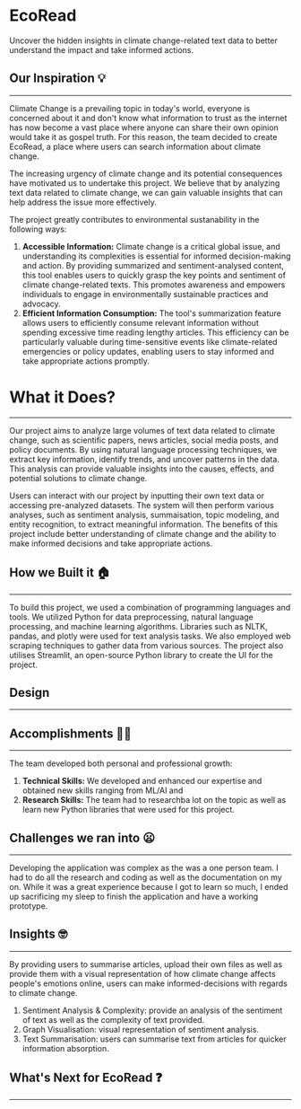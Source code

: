 # EcoRead
Uncover the hidden insights in climate change-related text data to better understand the impact and take informed actions.

## Our Inspiration 💡  
---
Climate Change is a prevailing topic in today's world, everyone is concerned about it and don't know what information to trust as the internet has now become a vast place where anyone can share their own opinion would take it as gospel truth. For this reason, the team decided to create EcoRead, a place where users can search information about climate change.

The increasing urgency of climate change and its potential consequences have motivated us to undertake this project. We believe that by analyzing text data related to climate change, we can gain valuable insights that can help address the issue more effectively. 

The project greatly contributes to environmental sustanability in the following ways:
1. **Accessible Information:** Climate change is a critical global issue, and understanding its complexities is essential for informed decision-making and action. By providing summarized and sentiment-analysed content, this tool enables users to quickly grasp the key points and sentiment of climate change-related texts. This promotes awareness and empowers individuals to engage in environmentally sustainable practices and advocacy.
2. **Efficient Information Consumption:** The tool's summarization feature allows users to efficiently consume relevant information without spending excessive time reading lengthy articles. This efficiency can be particularly valuable during time-sensitive events like climate-related emergencies or policy updates, enabling users to stay informed and take appropriate actions promptly.

# What it Does?
---
Our project aims to analyze large volumes of text data related to climate change, such as scientific papers, news articles, social media posts, and policy documents. By using natural language processing techniques, we extract key information, identify trends, and uncover patterns in the data. This analysis can provide valuable insights into the causes, effects, and potential solutions to climate change.

Users can interact with our project by inputting their own text data or accessing pre-analyzed datasets. The system will then perform various analyses, such as sentiment analysis, summaisation, topic modeling, and entity recognition, to extract meaningful information. The benefits of this project include better understanding of climate change and the ability to make informed decisions and take appropriate actions.

## How we Built it 🏠
---
To build this project, we used a combination of programming languages and tools. We utilized Python for data preprocessing, natural language processing, and machine learning algorithms. Libraries such as NLTK, pandas, and plotly were used for text analysis tasks. We also employed web scraping techniques to gather data from various sources. The project also utilises Streamlit, an open-source Python library to create the UI for the project.

## Design
---

## Accomplishments 💪🏻
---
The team developed both personal and professional growth:
1. **Technical Skills:** We developed and enhanced our expertise and obtained new skills ranging from ML/AI and
2. **Research Skills:** The team had to researchba lot on the topic as well as learn new Python libraries that were used for this project.

## Challenges we ran into 😦
---
Developing the application was complex as the was a one person team. I had to do all the research and coding as well as the documentation on my on. While it was a great experience because I got to learn so much, I ended up sacrificing my sleep to finish the application and have a working prototype.

## Insights 🤓
---
By providing users to summarise articles, upload their own files as well as provide them with a visual representation of how climate change affects people's emotions online, users can make informed-decisions with regards to climate change.
1. Sentiment Analysis & Complexity: provide an analysis of the sentiment of text as well as the complexity of text provided.
2. Graph Visualisation: visual representation of sentiment analysis.
3. Text Summarisation: users can summarise text from articles for quicker information absorption.

## What's Next for EcoRead ❓
---
